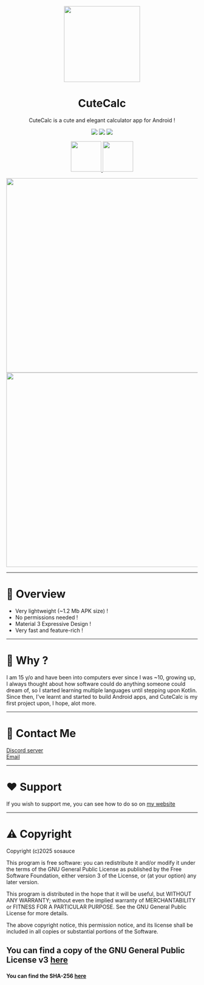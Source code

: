 <p align=center><image src="https://i.ibb.co/36BCvbV/Cute-Calc-Icon-V2.png" height="200" /></p>
<h1 align="center">CuteCalc</h1>
<p align="center">CuteCalc is a cute and elegant calculator app for Android !</p>
<p align="center">
  <image src="https://img.shields.io/github/downloads/sosauce/CuteCalc/total?style=for-the-badge&logo=GitHub&color=%23F9B3A9"/>
  <image src="https://img.shields.io/github/v/release/sosauce/CuteCalc?style=for-the-badge&logo=GitHub&color=%23F9B3A9"/>
  <image src="https://img.shields.io/badge/Kotlin-100%25-%23F9B3A9?style=for-the-badge&logo=Kotlin"/>
</p>

<p align="center">
 <a href="https://github.com/sosauce/CuteCalc/releases">
   <image src="https://i.ibb.co/q0mdc4Z/get-it-on-github.png" height="80"/>
 </a>
  <a href="https://apt.izzysoft.de/fdroid/index/apk/com.sosauce.cutecalc">
   <image src="https://gitlab.com/IzzyOnDroid/repo/-/raw/master/assets/IzzyOnDroid.png" height="80"/>
 </a>
</p>

<p align=center>
<image src="https://i.ibb.co/99j3KMGV/screenshot1.png" height="512"/>
<image src="https://i.ibb.co/5xnCKtTb/screenshot2.png" height="512"/>




---
<h1>👀 Overview</h1>

- Very lightweight (~1.2 Mb APK size) !
- No permissions needed !
- Material 3 Expressive Design !
- Very fast and feature-rich !

---
<h1>🤔 Why ?</h1>

<p>I am 15 y/o and have been into computers ever since I was ~10, growing up, I always thought about how software could do anything someone could dream of, so I started learning multiple languages until stepping upon Kotlin. Since then, I've learnt and started to build Android apps, and CuteCalc is my first project upon, I hope, alot more. </p>

---
<h1>💬 Contact Me</h1>

[Discord server](https://discord.gg/c6aCu4yjbu)
</br>
[Email](sosauce_dev@protonmail.com)

---
<h1>❤️ Support</h1>

If you wish to support me, you can see how to do so on [my website](https://sosauce.github.io/support/)

---

<h1>⚠️ Copyright</h1>

<p>Copyright (c)2025 sosauce

This program is free software: you can redistribute it and/or modify
it under the terms of the GNU General Public License as published by
the Free Software Foundation, either version 3 of the License, or
(at your option) any later version.

This program is distributed in the hope that it will be useful,
but WITHOUT ANY WARRANTY; without even the implied warranty of
MERCHANTABILITY or FITNESS FOR A PARTICULAR PURPOSE. See the
GNU General Public License for more details.

The above copyright notice, this permission notice, and its license shall be included in all copies or substantial portions of the Software.

You can find a copy of the GNU General Public License v3 [here](https://www.gnu.org/licenses/)</p>
---
#### You can find the SHA-256 [here](https://sosauce.github.io/projects/)

